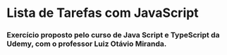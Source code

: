 # Lista de Tarefas com JavaScript

### Exercício proposto pelo curso de Java Script e TypeScript da Udemy, com o professor Luiz Otávio Miranda.